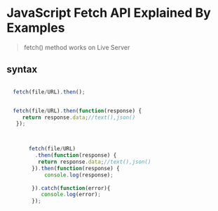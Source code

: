 # JavaScript Fetch API Explained By Examples
>fetch() method works on Live Server
## syntax
```javascript

  fetch(file/URL).then();


  fetch(file/URL).then(function(response) {
     return response.data;//text(),json()
   });



       fetch(file/URL)
         .then(function(response) {
          return response.data;//text(),json()
        }).then(function(response) {
            console.log(response);
      
        }).catch(function(error){
           console.log(error);
        });
```
